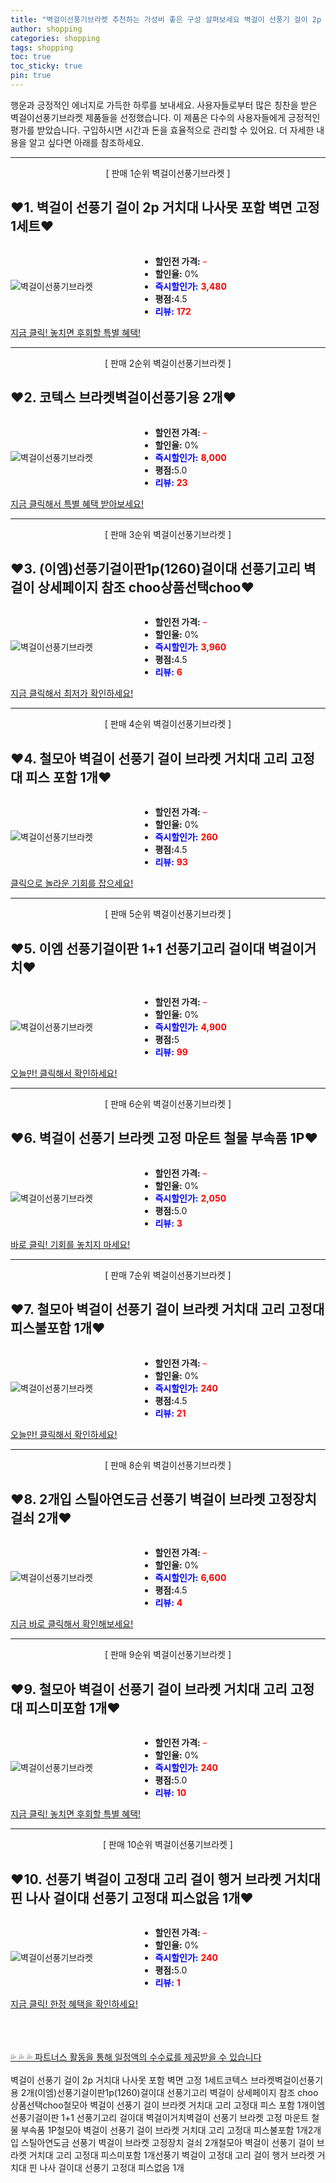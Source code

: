 ```yaml
---
title: "벽걸이선풍기브라켓 추천하는 가성비 좋은 구성 살펴보세요 벽걸이 선풍기 걸이 2p 거치대"
author: shopping
categories: shopping
tags: shopping
toc: true
toc_sticky: true
pin: true
---
```

행운과 긍정적인 에너지로 가득한 하루를 보내세요. 사용자들로부터 많은 칭찬을 받은 벽걸이선풍기브라켓 제품들을 선정했습니다. 이 제품은 다수의 사용자들에게 긍정적인 평가를 받았습니다. 구입하시면 시간과 돈을 효율적으로 관리할 수 있어요. 더 자세한 내용을 알고 싶다면 아래를 참조하세요.

---
<p class="toplist" style="margin: 0 auto; display: block; width: fit-content;">[ 판매 1순위 벽걸이선풍기브라켓 ]</p>

<h2><strong>❤️1. 벽걸이 선풍기 걸이 2p 거치대 나사못 포함 벽면 고정 1세트❤️</strong></h2>

<div style="display: flex; align-items: center;">
    <div style="flex: 0.4;">
        <img src="https://thumbnail10.coupangcdn.com/thumbnails/remote/230x230ex/image/vendor_inventory/1ce5/17be79dcc12b3438662f0296f50e728f6742422f7c82e4bd385e93d1cda1.jpg" alt="벽걸이선풍기브라켓" style="max-width: 100%;">
    </div>
    <div style="flex: 0.6; margin-left: 10px;">
        <ul>
            <li><strong>할인전 가격:</strong> <del style="color: red;">-</del></li>
            <li><strong>할인율:</strong> 0%</li>
            <li><span style='color:blue'><strong>즉시할인가:</strong></span> <span style='color:red'><strong>3,480</strong></span></li>
            <li><strong>평점:</strong>4.5</li>
            <li><span style='color:blue'><strong>리뷰:</strong></span> <span style='color:red'><strong>172</strong></span></li>
        </ul>
    </div>
</div>
<div class="center">
    <a href="https://William4Davisa.github.io?lptag=AF9450613&subid=githubio&pageKey=6396238036&traceid=V0-153&itemId=13659080940&vendorItemId=82002794346" class="myButton">
        지금 클릭! 놓치면 후회할 특별 혜택!
    </a>
</div>


---
<p class="toplist" style="margin: 0 auto; display: block; width: fit-content;">[ 판매 2순위 벽걸이선풍기브라켓 ]</p>

<h2><strong>❤️2. 코텍스 브라켓벽걸이선풍기용 2개❤️</strong></h2>

<div style="display: flex; align-items: center;">
    <div style="flex: 0.4;">
        <img src="https://thumbnail10.coupangcdn.com/thumbnails/remote/230x230ex/image/vendor_inventory/45f7/465a06b038d28bb2bba93d044bb58758b5f228028ba709ef10f2bfaf9b06.jpg" alt="벽걸이선풍기브라켓" style="max-width: 100%;">
    </div>
    <div style="flex: 0.6; margin-left: 10px;">
        <ul>
            <li><strong>할인전 가격:</strong> <del style="color: red;">-</del></li>
            <li><strong>할인율:</strong> 0%</li>
            <li><span style='color:blue'><strong>즉시할인가:</strong></span> <span style='color:red'><strong>8,000</strong></span></li>
            <li><strong>평점:</strong>5.0</li>
            <li><span style='color:blue'><strong>리뷰:</strong></span> <span style='color:red'><strong>23</strong></span></li>
        </ul>
    </div>
</div>
<div class="center">
    <a href="https://William4Davisa.github.io?lptag=AF9450613&subid=githubio&pageKey=241422261&traceid=V0-153&itemId=767490094&vendorItemId=77605929926" class="myButton">
        지금 클릭해서 특별 혜택 받아보세요!
    </a>
</div>


---
<p class="toplist" style="margin: 0 auto; display: block; width: fit-content;">[ 판매 3순위 벽걸이선풍기브라켓 ]</p>

<h2><strong>❤️3. (이엠)선풍기걸이판1p(1260)걸이대 선풍기고리 벽걸이 상세페이지 참조 choo상품선택choo❤️</strong></h2>

<div style="display: flex; align-items: center;">
    <div style="flex: 0.4;">
        <img src="https://thumbnail6.coupangcdn.com/thumbnails/remote/230x230ex/image/vendor_inventory/d867/96ec8d7bb35ba2893365cf56c76899f113b0dd5a26fb3d5e1e356007ffce.jpg" alt="벽걸이선풍기브라켓" style="max-width: 100%;">
    </div>
    <div style="flex: 0.6; margin-left: 10px;">
        <ul>
            <li><strong>할인전 가격:</strong> <del style="color: red;">-</del></li>
            <li><strong>할인율:</strong> 0%</li>
            <li><span style='color:blue'><strong>즉시할인가:</strong></span> <span style='color:red'><strong>3,960</strong></span></li>
            <li><strong>평점:</strong>4.5</li>
            <li><span style='color:blue'><strong>리뷰:</strong></span> <span style='color:red'><strong>6</strong></span></li>
        </ul>
    </div>
</div>
<div class="center">
    <a href="https://William4Davisa.github.io?lptag=AF9450613&subid=githubio&pageKey=1808211382&traceid=V0-153&itemId=3076727573&vendorItemId=82226928926" class="myButton">
        지금 클릭해서 최저가 확인하세요!
    </a>
</div>


---
<p class="toplist" style="margin: 0 auto; display: block; width: fit-content;">[ 판매 4순위 벽걸이선풍기브라켓 ]</p>

<h2><strong>❤️4. 철모아 벽걸이 선풍기 걸이 브라켓 거치대 고리 고정대 피스 포함 1개❤️</strong></h2>

<div style="display: flex; align-items: center;">
    <div style="flex: 0.4;">
        <img src="https://thumbnail6.coupangcdn.com/thumbnails/remote/230x230ex/image/vendor_inventory/06fd/06c426337d9b3874688be2f5456f0e91195f68eebfa59d505ac23190dfd8.jpg" alt="벽걸이선풍기브라켓" style="max-width: 100%;">
    </div>
    <div style="flex: 0.6; margin-left: 10px;">
        <ul>
            <li><strong>할인전 가격:</strong> <del style="color: red;">-</del></li>
            <li><strong>할인율:</strong> 0%</li>
            <li><span style='color:blue'><strong>즉시할인가:</strong></span> <span style='color:red'><strong>260</strong></span></li>
            <li><strong>평점:</strong>4.5</li>
            <li><span style='color:blue'><strong>리뷰:</strong></span> <span style='color:red'><strong>93</strong></span></li>
        </ul>
    </div>
</div>
<div class="center">
    <a href="https://William4Davisa.github.io?lptag=AF9450613&subid=githubio&pageKey=322584775&traceid=V0-153&itemId=1033285819&vendorItemId=5483338916" class="myButton">
        클릭으로 놀라운 기회를 잡으세요!
    </a>
</div>


---
<p class="toplist" style="margin: 0 auto; display: block; width: fit-content;">[ 판매 5순위 벽걸이선풍기브라켓 ]</p>

<h2><strong>❤️5. 이엠 선풍기걸이판 1+1 선풍기고리 걸이대 벽걸이거치❤️</strong></h2>

<div style="display: flex; align-items: center;">
    <div style="flex: 0.4;">
        <img src="https://thumbnail7.coupangcdn.com/thumbnails/remote/230x230ex/image/vendor_inventory/2fbf/b633c7ce48288bfebcbc23a63ee61bd8475c1c8aa8705f54c9272dea59aa.jpg" alt="벽걸이선풍기브라켓" style="max-width: 100%;">
    </div>
    <div style="flex: 0.6; margin-left: 10px;">
        <ul>
            <li><strong>할인전 가격:</strong> <del style="color: red;">-</del></li>
            <li><strong>할인율:</strong> 0%</li>
            <li><span style='color:blue'><strong>즉시할인가:</strong></span> <span style='color:red'><strong>4,900</strong></span></li>
            <li><strong>평점:</strong>5</li>
            <li><span style='color:blue'><strong>리뷰:</strong></span> <span style='color:red'><strong>99</strong></span></li>
        </ul>
    </div>
</div>
<div class="center">
    <a href="https://William4Davisa.github.io?lptag=AF9450613&subid=githubio&pageKey=8190494068&traceid=V0-153&itemId=23437798146&vendorItemId=90464685073" class="myButton">
        오늘만! 클릭해서 확인하세요!
    </a>
</div>


---
<p class="toplist" style="margin: 0 auto; display: block; width: fit-content;">[ 판매 6순위 벽걸이선풍기브라켓 ]</p>

<h2><strong>❤️6. 벽걸이 선풍기 브라켓 고정 마운트 철물 부속품 1P❤️</strong></h2>

<div style="display: flex; align-items: center;">
    <div style="flex: 0.4;">
        <img src="https://thumbnail6.coupangcdn.com/thumbnails/remote/230x230ex/image/vendor_inventory/cfcf/12f8486816764b6190a8cded6d73a7368a481999c8d478aac8668057e890.jpg" alt="벽걸이선풍기브라켓" style="max-width: 100%;">
    </div>
    <div style="flex: 0.6; margin-left: 10px;">
        <ul>
            <li><strong>할인전 가격:</strong> <del style="color: red;">-</del></li>
            <li><strong>할인율:</strong> 0%</li>
            <li><span style='color:blue'><strong>즉시할인가:</strong></span> <span style='color:red'><strong>2,050</strong></span></li>
            <li><strong>평점:</strong>5.0</li>
            <li><span style='color:blue'><strong>리뷰:</strong></span> <span style='color:red'><strong>3</strong></span></li>
        </ul>
    </div>
</div>
<div class="center">
    <a href="https://William4Davisa.github.io?lptag=AF9450613&subid=githubio&pageKey=6678972479&traceid=V0-153&itemId=15394855447&vendorItemId=90554910149" class="myButton">
        바로 클릭! 기회를 놓치지 마세요!
    </a>
</div>


---
<p class="toplist" style="margin: 0 auto; display: block; width: fit-content;">[ 판매 7순위 벽걸이선풍기브라켓 ]</p>

<h2><strong>❤️7. 철모아 벽걸이 선풍기 걸이 브라켓 거치대 고리 고정대 피스불포함 1개❤️</strong></h2>

<div style="display: flex; align-items: center;">
    <div style="flex: 0.4;">
        <img src="https://thumbnail9.coupangcdn.com/thumbnails/remote/230x230ex/image/vendor_inventory/41d9/4fa3c881212933f6d15f20b957b9a5332a757f408ab506dc9974c5d50050.jpg" alt="벽걸이선풍기브라켓" style="max-width: 100%;">
    </div>
    <div style="flex: 0.6; margin-left: 10px;">
        <ul>
            <li><strong>할인전 가격:</strong> <del style="color: red;">-</del></li>
            <li><strong>할인율:</strong> 0%</li>
            <li><span style='color:blue'><strong>즉시할인가:</strong></span> <span style='color:red'><strong>240</strong></span></li>
            <li><strong>평점:</strong>4.5</li>
            <li><span style='color:blue'><strong>리뷰:</strong></span> <span style='color:red'><strong>21</strong></span></li>
        </ul>
    </div>
</div>
<div class="center">
    <a href="https://William4Davisa.github.io?lptag=AF9450613&subid=githubio&pageKey=326907218&traceid=V0-153&itemId=1046195937&vendorItemId=5508696626" class="myButton">
        오늘만! 클릭해서 확인하세요!
    </a>
</div>


---
<p class="toplist" style="margin: 0 auto; display: block; width: fit-content;">[ 판매 8순위 벽걸이선풍기브라켓 ]</p>

<h2><strong>❤️8. 2개입 스틸아연도금 선풍기 벽걸이 브라켓 고정장치 걸쇠 2개❤️</strong></h2>

<div style="display: flex; align-items: center;">
    <div style="flex: 0.4;">
        <img src="https://thumbnail10.coupangcdn.com/thumbnails/remote/230x230ex/image/vendor_inventory/b571/b537afc7fa9a6338ef01277d54ac1e1d789784c8d640a7123f21224f4a56.jpg" alt="벽걸이선풍기브라켓" style="max-width: 100%;">
    </div>
    <div style="flex: 0.6; margin-left: 10px;">
        <ul>
            <li><strong>할인전 가격:</strong> <del style="color: red;">-</del></li>
            <li><strong>할인율:</strong> 0%</li>
            <li><span style='color:blue'><strong>즉시할인가:</strong></span> <span style='color:red'><strong>6,600</strong></span></li>
            <li><strong>평점:</strong>4.5</li>
            <li><span style='color:blue'><strong>리뷰:</strong></span> <span style='color:red'><strong>4</strong></span></li>
        </ul>
    </div>
</div>
<div class="center">
    <a href="https://William4Davisa.github.io?lptag=AF9450613&subid=githubio&pageKey=6457700025&traceid=V0-153&itemId=14042831136&vendorItemId=81290614714" class="myButton">
        지금 바로 클릭해서 확인해보세요!
    </a>
</div>


---
<p class="toplist" style="margin: 0 auto; display: block; width: fit-content;">[ 판매 9순위 벽걸이선풍기브라켓 ]</p>

<h2><strong>❤️9. 철모아 벽걸이 선풍기 걸이 브라켓 거치대 고리 고정대 피스미포함 1개❤️</strong></h2>

<div style="display: flex; align-items: center;">
    <div style="flex: 0.4;">
        <img src="https://thumbnail6.coupangcdn.com/thumbnails/remote/230x230ex/image/vendor_inventory/06fd/06c426337d9b3874688be2f5456f0e91195f68eebfa59d505ac23190dfd8.jpg" alt="벽걸이선풍기브라켓" style="max-width: 100%;">
    </div>
    <div style="flex: 0.6; margin-left: 10px;">
        <ul>
            <li><strong>할인전 가격:</strong> <del style="color: red;">-</del></li>
            <li><strong>할인율:</strong> 0%</li>
            <li><span style='color:blue'><strong>즉시할인가:</strong></span> <span style='color:red'><strong>240</strong></span></li>
            <li><strong>평점:</strong>5.0</li>
            <li><span style='color:blue'><strong>리뷰:</strong></span> <span style='color:red'><strong>10</strong></span></li>
        </ul>
    </div>
</div>
<div class="center">
    <a href="https://William4Davisa.github.io?lptag=AF9450613&subid=githubio&pageKey=8065461642&traceid=V0-153&itemId=22682004933&vendorItemId=76917630909" class="myButton">
        지금 클릭! 놓치면 후회할 특별 혜택!
    </a>
</div>


---
<p class="toplist" style="margin: 0 auto; display: block; width: fit-content;">[ 판매 10순위 벽걸이선풍기브라켓 ]</p>

<h2><strong>❤️10. 선풍기 벽걸이 고정대 고리 걸이 행거 브라켓 거치대 핀 나사 걸이대 선풍기 고정대 피스없음 1개❤️</strong></h2>

<div style="display: flex; align-items: center;">
    <div style="flex: 0.4;">
        <img src="https://thumbnail7.coupangcdn.com/thumbnails/remote/230x230ex/image/vendor_inventory/8124/c195b1c7711c46c454f583c9b009382d5245fe001c385b98928c63b4db1b.jpg" alt="벽걸이선풍기브라켓" style="max-width: 100%;">
    </div>
    <div style="flex: 0.6; margin-left: 10px;">
        <ul>
            <li><strong>할인전 가격:</strong> <del style="color: red;">-</del></li>
            <li><strong>할인율:</strong> 0%</li>
            <li><span style='color:blue'><strong>즉시할인가:</strong></span> <span style='color:red'><strong>240</strong></span></li>
            <li><strong>평점:</strong>5.0</li>
            <li><span style='color:blue'><strong>리뷰:</strong></span> <span style='color:red'><strong>1</strong></span></li>
        </ul>
    </div>
</div>
<div class="center">
    <a href="https://William4Davisa.github.io?lptag=AF9450613&subid=githubio&pageKey=8036946121&traceid=V0-153&itemId=22490039996&vendorItemId=89532248834" class="myButton">
        지금 클릭! 한정 혜택을 확인하세요!
    </a>
</div>

<br><br><br>[💦 💦 💦 파트너스 활동을 통해 일정액의 수수료를 제공받을 수 있습니다](https://link.coupang.com/a/bcpT2c)<br><br>벽걸이 선풍기 걸이 2p 거치대 나사못 포함 벽면 고정 1세트코텍스 브라켓벽걸이선풍기용 2개(이엠)선풍기걸이판1p(1260)걸이대 선풍기고리 벽걸이 상세페이지 참조 choo상품선택choo철모아 벽걸이 선풍기 걸이 브라켓 거치대 고리 고정대 피스 포함 1개이엠 선풍기걸이판 1+1 선풍기고리 걸이대 벽걸이거치벽걸이 선풍기 브라켓 고정 마운트 철물 부속품 1P철모아 벽걸이 선풍기 걸이 브라켓 거치대 고리 고정대 피스불포함 1개2개입 스틸아연도금 선풍기 벽걸이 브라켓 고정장치 걸쇠 2개철모아 벽걸이 선풍기 걸이 브라켓 거치대 고리 고정대 피스미포함 1개선풍기 벽걸이 고정대 고리 걸이 행거 브라켓 거치대 핀 나사 걸이대 선풍기 고정대 피스없음 1개